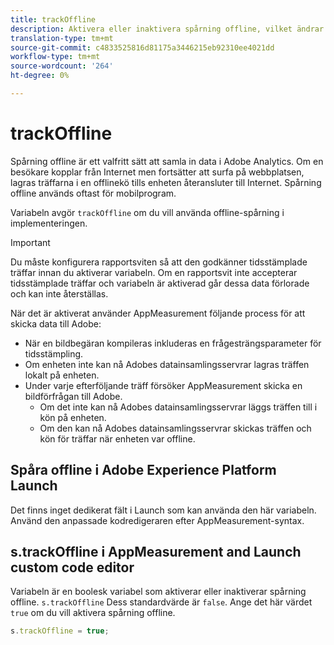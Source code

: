 ```yaml
---
title: trackOffline
description: Aktivera eller inaktivera spårning offline, vilket ändrar hur AppMeasurement samlar in data.
translation-type: tm+mt
source-git-commit: c4833525816d81175a3446215eb92310ee4021dd
workflow-type: tm+mt
source-wordcount: '264'
ht-degree: 0%

---
```



# trackOffline

Spårning offline är ett valfritt sätt att samla in data i Adobe Analytics. Om en besökare kopplar från Internet men fortsätter att surfa på webbplatsen, lagras träffarna i en offlinekö tills enheten återansluter till Internet. Spårning offline används oftast för mobilprogram.

Variabeln avgör `trackOffline` om du vill använda offline-spårning i implementeringen.

>[!IMPORTANT]
>
>Du måste konfigurera rapportsviten så att den godkänner tidsstämplade träffar innan du aktiverar variabeln. Om en rapportsvit inte accepterar tidsstämplade träffar och variabeln är aktiverad går dessa data förlorade och kan inte återställas.

När det är aktiverat använder AppMeasurement följande process för att skicka data till Adobe:

* När en bildbegäran kompileras inkluderas en frågesträngsparameter för tidsstämpling.
* Om enheten inte kan nå Adobes datainsamlingsservrar lagras träffen lokalt på enheten.
* Under varje efterföljande träff försöker AppMeasurement skicka en bildförfrågan till Adobe.
   * Om det inte kan nå Adobes datainsamlingsservrar läggs träffen till i kön på enheten.
   * Om den kan nå Adobes datainsamlingsservrar skickas träffen och kön för träffar när enheten var offline.

## Spåra offline i Adobe Experience Platform Launch

Det finns inget dedikerat fält i Launch som kan använda den här variabeln. Använd den anpassade kodredigeraren efter AppMeasurement-syntax.

## s.trackOffline i AppMeasurement and Launch custom code editor

Variabeln är en boolesk variabel som aktiverar eller inaktiverar spårning offline. `s.trackOffline` Dess standardvärde är `false`. Ange det här värdet `true` om du vill aktivera spårning offline.

```js
s.trackOffline = true;
```
